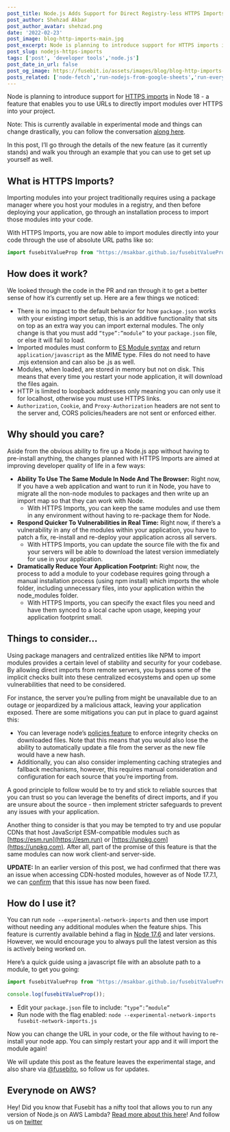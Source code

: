 ```yaml
---
post_title: Node.js Adds Support for Direct Registry-less HTTPS Imports
post_author: Shehzad Akbar
post_author_avatar: shehzad.png
date: '2022-02-23'
post_image: blog-http-imports-main.jpg
post_excerpt: Node is planning to introduce support for HTTPS imports in Node 18 - a feature that enables you to use urls to directly import modules over HTTPS into your project.
post_slug: nodejs-https-imports
tags: ['post', 'developer tools','node.js']
post_date_in_url: false
post_og_image: https://fusebit.io/assets/images/blog/blog-http-imports-main.jpg
posts_related: ['node-fetch','run-nodejs-from-google-sheets','run-every-nodejs-version-in-lambda']
---
```


Node is planning to introduce support for [HTTPS imports](https://github.com/nodejs/node/pull/36328) in Node 18 - a feature that enables you to use URLs to directly import modules over HTTPS into your project.

Note: This is currently available in experimental mode and things can change drastically, you can follow the conversation [along here](https://github.com/nodejs/node/discussions/36430).

In this post, I’ll go through the details of the new feature (as it currently stands) and walk you through an example that you can use to get set up yourself as well.

## What is HTTPS Imports?

Importing modules into your project traditionally requires using a package manager where you host your modules in a registry, and then before deploying your application, go through an installation process to import those modules into your code. 

With HTTPS Imports, you are now able to import modules directly into your code through the use of absolute URL paths like so:

```javascript
import fusebitValueProp from "https://msakbar.github.io/fusebitValueProp.js"
```


## How does it work? 

We looked through the code in the PR and ran through it to get a better sense of how it’s currently set up. Here are a few things we noticed:


* There is no impact to the default behavior for how `package.json` works with your existing import setup, this is an additive functionality that sits on top as an extra way you can import external modules. The only change is that you must add `“type”:”module”` to your `package.json` file, or else it will fail to load.
* Imported modules must conform to [ES Module syntax](https://nodejs.org/api/esm.html) and return `application/javascript` as the MIME type. Files do not need to have .mjs extension and can also be .js as well.
* Modules, when loaded, are stored in memory but not on disk. This means that every time you restart your node application, it will download the files again. 
* HTTP is limited to loopback addresses only meaning you can only use it for localhost, otherwise you must use HTTPS links.
* `Authorization`, `Cookie`, and `Proxy-Authorization` headers are not sent to the server and, CORS policies/headers are not sent or enforced either. 


## Why should you care?

Aside from the obvious ability to fire up a Node.js app without having to pre-install anything, the changes planned with HTTPS Imports are aimed at improving developer quality of life in a few ways:

* **Ability To Use The Same Module In Node And The Browser:** Right now, If you have a web application and want to run it in Node, you have to migrate all the non-node modules to packages and then write up an import map so that they can work with Node.
  * With HTTPS Imports, you can keep the same modules and use them in any environment without having to re-package them for Node.
* **Respond Quicker To Vulnerabilities in Real Time:** Right now, if there’s a vulnerability in any of the modules within your application, you have to patch a fix, re-install and re-deploy your application across all servers.
  * With HTTPS Imports, you can update the source file with the fix and your servers will be able to download the latest version immediately for use in your application.
* **Dramatically Reduce Your Application Footprint:** Right now, the process to add a module to your codebase requires going through a manual installation process (using npm install) which imports the whole folder, including unnecessary files, into your application within the node_modules folder.
  * With HTTPS Imports, you can specify the exact files you need and have them synced to a local cache upon usage, keeping your application footprint small.


## Things to consider…

Using package managers and centralized entities like NPM to import modules provides a certain level of stability and security for your codebase. By allowing direct imports from remote servers, you bypass some of the implicit checks built into these centralized ecosystems and open up some vulnerabilities that need to be considered. 

For instance, the server you’re pulling from might be unavailable due to an outage or jeopardized by a malicious attack, leaving your application exposed. There are some mitigations you can put in place to guard against this:
- You can leverage node’s [policies feature](https://nodejs.org/dist/latest/docs/api/policy.html#policies) to enforce  integrity checks on downloaded files. Note that this means that you would also lose the ability to automatically update a file from the server as the new file would have a new hash.
- Additionally, you can also consider implementing caching strategies and fallback mechanisms, however, this requires manual consideration and configuration for each source that you’re importing from. 

A good principle to follow would be to try and stick to reliable sources that you can trust so you can leverage the benefits of direct imports, and if you are unsure about the source - then implement stricter safeguards to prevent any issues with your application.

Another thing to consider is that you may be tempted to try and use popular CDNs that host JavaScript ESM-compatible modules such as [https://esm.run](https://esm.run) or [https://unpkg.com](https://unpkg.com). After all, part of the promise of this feature is that the same modules can now work client-and server-side. 	

**UPDATE:** In an earlier version of this post, we had confirmed that there was an issue when accessing CDN-hosted modules, however as of Node 17.7.1, we can [confirm](https://github.com/nodejs/node/issues/42098#issuecomment-1064654699) that this issue has now been fixed.

## How do I use it?

You can run `node --experimental-network-imports` and then use import without needing any additional modules when the feature ships. This feature is currently available behind a flag in [Node 17.6](https://nodejs.org/dist/v17.6.0) and later versions. However, we would encourage you to always pull the latest version as this is actively being worked on.

Here’s a quick guide using a javascript file with an absolute path to a module, to get you going:

```javascript
import fusebitValueProp from "https://msakbar.github.io/fusebitValueProp.js" ;

console.log(fusebitValueProp());  
```

* Edit your `package.json` file to include: `”type”:”module”`
* Run node with the flag enabled: `node --experimental-network-imports fusebit-network-imports.js` 

Now you can change the URL in your code, or the file without having to re-install your node app. You can simply restart your app and it will import the module again! 

We will update this post as the feature leaves the experimental stage, and also share via [@fusebito](https://twitter.com/fusebitio), so follow us for updates.


## Everynode on AWS? 

Hey! Did you know that Fusebit has a nifty tool that allows you to run any version of Node.js on AWS Lambda? [Read more about this here](https://fusebit.io/blog/run-every-nodejs-version-in-lambda/)! And follow us on [twitter](https://twitter.com/fusebitio)
